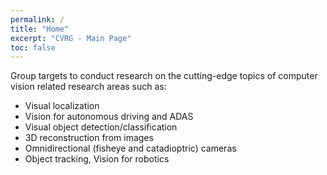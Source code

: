 ```yaml
---
permalink: /
title: "Home"
excerpt: "CVRG - Main Page"
toc: false
---
```



Group targets to conduct research on the cutting-edge topics of computer vision related research areas such as:

- Visual localization
- Vision for autonomous driving and ADAS
- Visual object detection/classification
- 3D reconstruction from images
- Omnidirectional (fisheye and catadioptric) cameras
- Object tracking, Vision for robotics